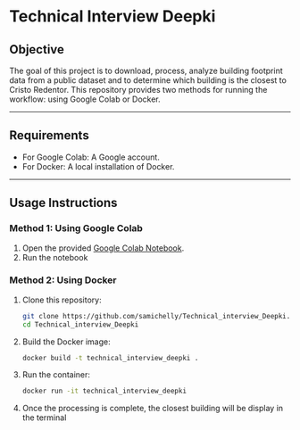 # Technical Interview Deepki

## **Objective**  
The goal of this project is to download, process, analyze building footprint data from a public dataset and to determine which building is the closest to Cristo Redentor. This repository provides two methods for running the workflow: using Google Colab or Docker.

---

## **Requirements**  
- For Google Colab: A Google account.  
- For Docker: A local installation of Docker.  

---

## **Usage Instructions**  

### **Method 1: Using Google Colab**  
1. Open the provided [Google Colab Notebook](https://colab.research.google.com/drive/1zE1BYE-AlZaNv8d2qcP4M32_DJU52w2H?usp=sharing).
2. Run the notebook

### **Method 2: Using Docker**  
1. Clone this repository:  
    ```bash
    git clone https://github.com/samichelly/Technical_interview_Deepki.git
    cd Technical_interview_Deepki
    ```  

2. Build the Docker image:  
    ```bash
    docker build -t technical_interview_deepki .
    ```  

3. Run the container:  
    ```bash
    docker run -it technical_interview_deepki
    ```  

4. Once the processing is complete, the closest building will be display in the terminal  
  
